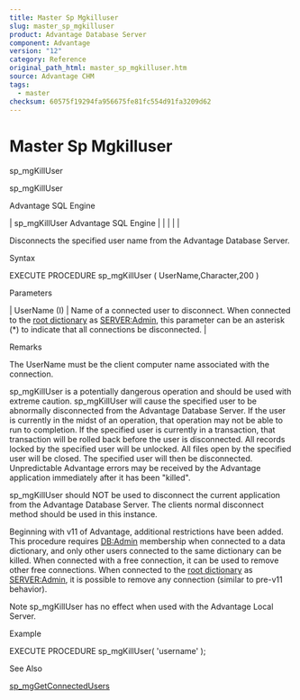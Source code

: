 ```yaml
---
title: Master Sp Mgkilluser
slug: master_sp_mgkilluser
product: Advantage Database Server
component: Advantage
version: "12"
category: Reference
original_path_html: master_sp_mgkilluser.htm
source: Advantage CHM
tags:
  - master
checksum: 60575f19294fa956675fe81fc554d91fa3209d62
---
```


# Master Sp Mgkilluser

sp\_mgKillUser

sp\_mgKillUser

Advantage SQL Engine

| sp\_mgKillUser  Advantage SQL Engine |  |  |  |  |

Disconnects the specified user name from the Advantage Database Server.

Syntax

EXECUTE PROCEDURE sp\_mgKillUser ( UserName,Character,200 )

Parameters

| UserName (I) | Name of a connected user to disconnect. When connected to the [root dictionary](master_root_dictionary.md) as [SERVER:Admin](master_database_base_roles.md), this parameter can be an asterisk (\*) to indicate that all connections be disconnected. |

Remarks

The UserName must be the client computer name associated with the connection.

sp\_mgKillUser is a potentially dangerous operation and should be used with extreme caution. sp\_mgKillUser will cause the specified user to be abnormally disconnected from the Advantage Database Server. If the user is currently in the midst of an operation, that operation may not be able to run to completion. If the specified user is currently in a transaction, that transaction will be rolled back before the user is disconnected. All records locked by the specified user will be unlocked. All files open by the specified user will be closed. The specified user will then be disconnected. Unpredictable Advantage errors may be received by the Advantage application immediately after it has been "killed".

sp\_mgKillUser should NOT be used to disconnect the current application from the Advantage Database Server. The clients normal disconnect method should be used in this instance.

Beginning with v11 of Advantage, additional restrictions have been added. This procedure requires [DB:Admin](master_database_base_roles.md) membership when connected to a data dictionary, and only other users connected to the same dictionary can be killed. When connected with a free connection, it can be used to remove other free connections. When connected to the [root dictionary](master_root_dictionary.md) as [SERVER:Admin](master_database_base_roles.md), it is possible to remove any connection (similar to pre-v11 behavior).

Note sp\_mgKillUser has no effect when used with the Advantage Local Server.

Example

EXECUTE PROCEDURE sp\_mgKillUser( 'username' );

See Also

[sp\_mgGetConnectedUsers](master_sp_mggetconnectedusers.md)
